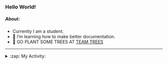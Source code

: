 ### Hello World!

##### About:
- Currently I am a student.
- 🌱 I’m learning how to make better documentation.
- 🌱 GO PLANT SOME TREES AT [TEAM TREES](https://teamtrees.org/)

---
<details>
  <summary>:zap: My Activity:</summary>
  
<!--START_SECTION:waka-->
![Code Time](http://img.shields.io/badge/Code%20Time-1%2C103%20hrs%2053%20mins-blue)

**I'm a Night 🦉** 

```text
🌞 Morning                1269 commits        ██░░░░░░░░░░░░░░░░░░░░░░░   08.79 % 
🌆 Daytime                5144 commits        █████████░░░░░░░░░░░░░░░░   35.64 % 
🌃 Evening                4137 commits        ███████░░░░░░░░░░░░░░░░░░   28.66 % 
🌙 Night                  3884 commits        ███████░░░░░░░░░░░░░░░░░░   26.91 % 
```
📅 **I'm Most Productive on Wednesday** 

```text
Monday                   2227 commits        ████░░░░░░░░░░░░░░░░░░░░░   15.43 % 
Tuesday                  1740 commits        ███░░░░░░░░░░░░░░░░░░░░░░   12.05 % 
Wednesday                3429 commits        ██████░░░░░░░░░░░░░░░░░░░   23.76 % 
Thursday                 1737 commits        ███░░░░░░░░░░░░░░░░░░░░░░   12.03 % 
Friday                   1435 commits        ██░░░░░░░░░░░░░░░░░░░░░░░   09.94 % 
Saturday                 1310 commits        ██░░░░░░░░░░░░░░░░░░░░░░░   09.08 % 
Sunday                   2556 commits        ████░░░░░░░░░░░░░░░░░░░░░   17.71 % 
```


📊 **This Week I Spent My Time On** 

```text
🔥 Editors: 
VS Code                  12 hrs 14 mins      █████████████████████████   100.00 % 

🐱‍💻 Projects: 
praise                   9 hrs 50 mins       ████████████████████░░░░░   80.45 % 
CSF22                    2 hrs 2 mins        ████░░░░░░░░░░░░░░░░░░░░░   16.69 % 
TEA-onboarding-bot       21 mins             █░░░░░░░░░░░░░░░░░░░░░░░░   02.86 % 
```


 Last Updated on 15/04/2023 11:07:22 UTC
<!--END_SECTION:waka-->
</details>
